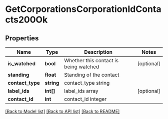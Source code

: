 # GetCorporationsCorporationIdContacts200Ok

## Properties
Name | Type | Description | Notes
------------ | ------------- | ------------- | -------------
**is_watched** | **bool** | Whether this contact is being watched | [optional] 
**standing** | **float** | Standing of the contact | 
**contact_type** | **string** | contact_type string | 
**label_ids** | **int[]** | label_ids array | [optional] 
**contact_id** | **int** | contact_id integer | 

[[Back to Model list]](../README.md#documentation-for-models) [[Back to API list]](../README.md#documentation-for-api-endpoints) [[Back to README]](../README.md)


